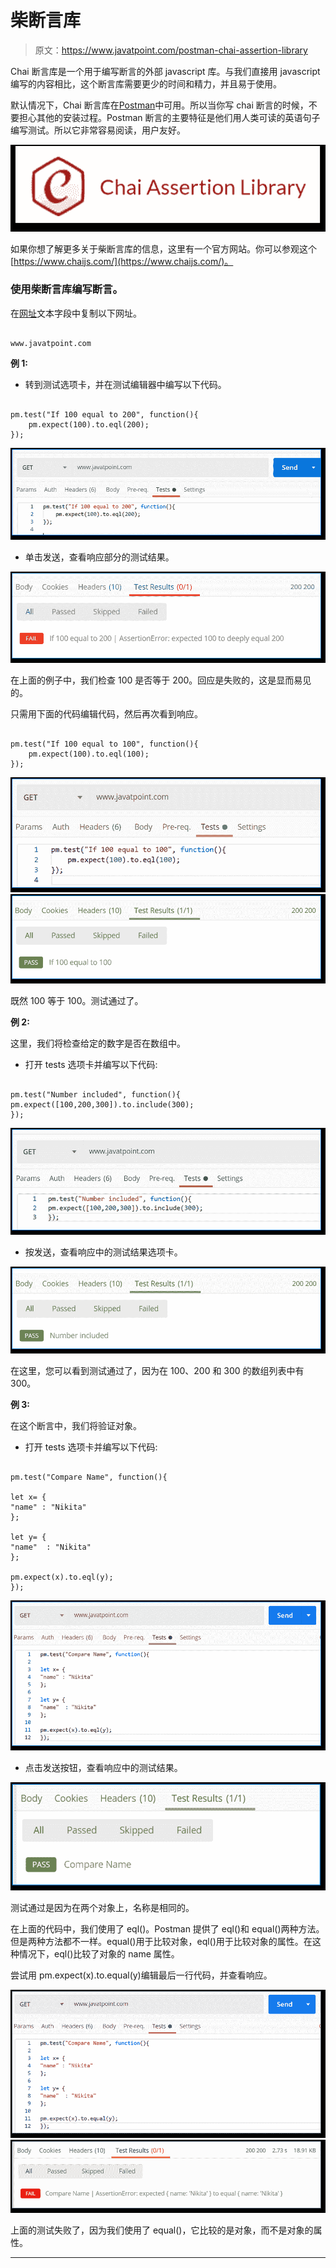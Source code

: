 # 柴断言库

> 原文：<https://www.javatpoint.com/postman-chai-assertion-library>

Chai 断言库是一个用于编写断言的外部 javascript 库。与我们直接用 javascript 编写的内容相比，这个断言库需要更少的时间和精力，并且易于使用。

默认情况下，Chai 断言库在[Postman](https://www.javatpoint.com/postman)中可用。所以当你写 chai 断言的时候，不要担心其他的安装过程。Postman 断言的主要特征是他们用人类可读的英语句子编写测试。所以它非常容易阅读，用户友好。

![Chai Assertion Library](img/88bfcd7705e5f25516a063f25fa34401.png)

如果你想了解更多关于柴断言库的信息，这里有一个官方网站。你可以参观这个[https://www.chaijs.com/](https://www.chaijs.com/)。

### 使用柴断言库编写断言。

在[网址](https://www.javatpoint.com/url-full-form)文本字段中复制以下网址。

```

www.javatpoint.com

```

**例 1:**

*   转到测试选项卡，并在测试编辑器中编写以下代码。

```

pm.test("If 100 equal to 200", function(){
    pm.expect(100).to.eql(200);
});

```

![Chai Assertion Library](img/4b964abb9b4338b2d6b32ee888146882.png)

*   单击发送，查看响应部分的测试结果。

![Chai Assertion Library](img/e9b17c1257b44d4d75c56ca1252f382a.png)

在上面的例子中，我们检查 100 是否等于 200。回应是失败的，这是显而易见的。

只需用下面的代码编辑代码，然后再次看到响应。

```

pm.test("If 100 equal to 100", function(){
    pm.expect(100).to.eql(100);
});

```

![Chai Assertion Library](img/7fc49d76e369041fdf6440ec09c63b33.png)
![Chai Assertion Library](img/3e47697f93c8a46daf04036f1520789e.png)

既然 100 等于 100。测试通过了。

**例 2:**

这里，我们将检查给定的数字是否在数组中。

*   打开 tests 选项卡并编写以下代码:

```

pm.test("Number included", function(){
pm.expect([100,200,300]).to.include(300);
});

```

![Chai Assertion Library](img/69979cf2090f55bc7fe449722fbc4662.png)

*   按发送，查看响应中的测试结果选项卡。

![Chai Assertion Library](img/05c1c54ea37ca0e7d7883d5a334e9929.png)

在这里，您可以看到测试通过了，因为在 100、200 和 300 的数组列表中有 300。

**例 3:**

在这个断言中，我们将验证对象。

*   打开 tests 选项卡并编写以下代码:

```

pm.test("Compare Name", function(){

let x= {
"name" : "Nikita"
};

let y= {
"name"  : "Nikita"
};

pm.expect(x).to.eql(y);
});

```

![Chai Assertion Library](img/a9c8297c35c782c890f20f9ca04adfc0.png)

*   点击发送按钮，查看响应中的测试结果。

![Chai Assertion Library](img/03fc6aebcadeb748bc5e2b6a4c6b793b.png)

测试通过是因为在两个对象上，名称是相同的。

在上面的代码中，我们使用了 eql()。Postman 提供了 eql()和 equal()两种方法。但是两种方法都不一样。equal()用于比较对象，eql()用于比较对象的属性。在这种情况下，eql()比较了对象的 name 属性。

尝试用 pm.expect(x).to.equal(y)编辑最后一行代码，并查看响应。

![Chai Assertion Library](img/d8dcbabd3512c3d6a73c2c9ca5e74e41.png)
![Chai Assertion Library](img/88cd3be78e6f4e2db97f70534ea055ff.png)

上面的测试失败了，因为我们使用了 equal()，它比较的是对象，而不是对象的属性。

* * *